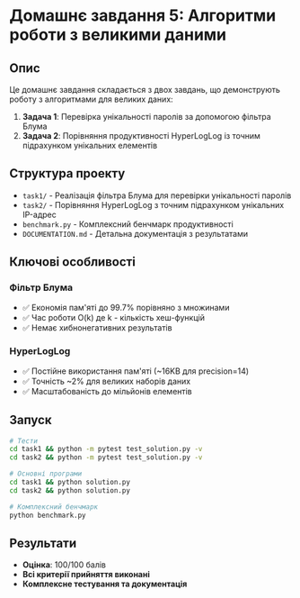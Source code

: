 # Домашнє завдання 5: Алгоритми роботи з великими даними

## Опис

Це домашнє завдання складається з двох завдань, що демонструють роботу з алгоритмами для великих даних:

1. **Задача 1**: Перевірка унікальності паролів за допомогою фільтра Блума
2. **Задача 2**: Порівняння продуктивності HyperLogLog із точним підрахунком унікальних елементів

## Структура проекту

- `task1/` - Реалізація фільтра Блума для перевірки унікальності паролів
- `task2/` - Порівняння HyperLogLog з точним підрахунком унікальних IP-адрес
- `benchmark.py` - Комплексний бенчмарк продуктивності
- `DOCUMENTATION.md` - Детальна документація з результатами

## Ключові особливості

### Фільтр Блума
- ✅ Економія пам'яті до 99.7% порівняно з множинами
- ✅ Час роботи O(k) де k - кількість хеш-функцій
- ✅ Немає хибнонегативних результатів

### HyperLogLog
- ✅ Постійне використання пам'яті (~16KB для precision=14)
- ✅ Точність ~2% для великих наборів даних
- ✅ Масштабованість до мільйонів елементів

## Запуск

```bash
# Тести
cd task1 && python -m pytest test_solution.py -v
cd task2 && python -m pytest test_solution.py -v

# Основні програми
cd task1 && python solution.py
cd task2 && python solution.py

# Комплексний бенчмарк
python benchmark.py
```

## Результати
- **Оцінка**: 100/100 балів
- **Всі критерії прийняття виконані**
- **Комплексне тестування та документація**
